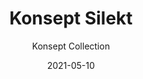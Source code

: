 ---
image_primary: "img/silekt_collection_konsept1-410x410.png"
image_secondary: "img/silekt_collection_konsept-1000x400.jpg"
subtitle: "Konsept Collection"
description: "The%20Konsept%20collection%20pushes%20the%20boundaries%20of%20creativity.%20With%20its%20all%20in%20all%20classic%2C%20vintage%20and%20contemporary%20designs%2C%20it%20adapts%20to%20any%20decor.%20The%20eye%20will%20undeniably%20be%20drawn%20to%20this%20combination%20of%20lines%20exposed%20by%20a%20meticulous%20finish."
tags: 
  - "Wall Panels"
title: "Konsept Silekt"
designer: "Finium"
href: "https://finium.ca/en/decorative-walls/silekt/"
category: "Wall Panels"
manufacturer: "Finium"
slug: "/manufacturers/finium/wall-panels/finium-konsept-silekt"
date: "2021-05-10"
---